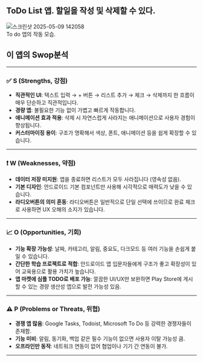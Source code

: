 ## ToDo List 앱. 할일을 작성 및 삭제할 수 있다.

![스크린샷 2025-05-09 142058](https://github.com/user-attachments/assets/4544b4fb-27b7-4a90-8496-5aecedfec734)<br>
To do 앱의 작동 모습.

## 이 앱의 Swop분석

---

### ✅ **S (Strengths, 강점)**

* **직관적인 UI**: 텍스트 입력 → + 버튼 → 리스트 추가 → 체크 → 삭제까지 한 흐름이 매우 단순하고 직관적입니다.
* **경량 앱**: 불필요한 기능 없이 가볍고 빠르게 작동합니다.
* **애니메이션 효과 적용**: 삭제 시 자연스럽게 사라지는 애니메이션으로 사용자 경험이 향상됩니다.
* **커스터마이징 용이**: 구조가 명확해서 색상, 폰트, 애니메이션 등을 쉽게 확장할 수 있습니다.

---

### ❗ **W (Weaknesses, 약점)**

* **데이터 저장 미지원**: 앱을 종료하면 리스트가 모두 사라집니다 (영속성 없음).
* **기본 디자인**: 안드로이드 기본 컴포넌트만 사용해 시각적으로 매력도가 낮을 수 있습니다.
* **라디오버튼의 의미 혼동**: 라디오버튼은 일반적으로 단일 선택에 쓰이므로 완료 체크로 사용하면 UX 오해의 소지가 있습니다.

---

### 📈 **O (Opportunities, 기회)**

* **기능 확장 가능성**: 날짜, 카테고리, 알림, 중요도, 다크모드 등 여러 기능을 손쉽게 붙일 수 있습니다.
* **간단한 학습 프로젝트로 적합**: 안드로이드 앱 입문자들에게 구조가 좋고 확장성이 있어 교육용으로 활용 가치가 높습니다.
* **앱 마켓에 심플 TODO로 배포 가능**: 깔끔한 UI/UX만 보완하면 Play Store에 게시할 수 있는 경량 생산성 앱으로 발전 가능성 있음.

---

### ⚠️ **P (Problems or Threats, 위협)**

* **경쟁 앱 많음**: Google Tasks, Todoist, Microsoft To Do 등 강력한 경쟁자들이 존재함.
* **기능 미비**: 알림, 동기화, 백업 같은 필수 기능이 없으면 사용자 이탈 가능성 큼.
* **오프라인만 동작**: 네트워크 연동이 없어 협업이나 기기 간 연동이 불가.

---

